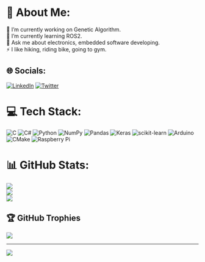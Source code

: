 # 💫 About Me:
🔭 I’m currently working on Genetic Algorithm.<br>🌱 I’m currently learning ROS2.<br>💬 Ask me about electronics, embedded software developing.<br>⚡ I like hiking, riding bike, going to gym.


## 🌐 Socials:
[![LinkedIn](https://img.shields.io/badge/LinkedIn-%230077B5.svg?logo=linkedin&logoColor=white)](https://linkedin.com/in/oakayasaroglu) [![Twitter](https://img.shields.io/badge/Twitter-%231DA1F2.svg?logo=Twitter&logoColor=white)](https://twitter.com/oakayasaroglu) 

# 💻 Tech Stack:
![C](https://img.shields.io/badge/c-%2300599C.svg?style=plastic&logo=c&logoColor=white) ![C#](https://img.shields.io/badge/c%23-%23239120.svg?style=plastic&logo=c-sharp&logoColor=white) ![Python](https://img.shields.io/badge/python-3670A0?style=plastic&logo=python&logoColor=ffdd54) ![NumPy](https://img.shields.io/badge/numpy-%23013243.svg?style=plastic&logo=numpy&logoColor=white) ![Pandas](https://img.shields.io/badge/pandas-%23150458.svg?style=plastic&logo=pandas&logoColor=white) ![Keras](https://img.shields.io/badge/Keras-%23D00000.svg?style=plastic&logo=Keras&logoColor=white) ![scikit-learn](https://img.shields.io/badge/scikit--learn-%23F7931E.svg?style=plastic&logo=scikit-learn&logoColor=white) ![Arduino](https://img.shields.io/badge/-Arduino-00979D?style=plastic&logo=Arduino&logoColor=white) ![CMake](https://img.shields.io/badge/CMake-%23008FBA.svg?style=plastic&logo=cmake&logoColor=white) ![Raspberry Pi](https://img.shields.io/badge/-RaspberryPi-C51A4A?style=plastic&logo=Raspberry-Pi)
# 📊 GitHub Stats:
![](https://github-readme-stats.vercel.app/api?username=oakayasaroglu&theme=dark&hide_border=false&include_all_commits=true&count_private=true)<br/>
![](https://github-readme-streak-stats.herokuapp.com/?user=oakayasaroglu&theme=dark&hide_border=false)<br/>
![](https://github-readme-stats.vercel.app/api/top-langs/?username=oakayasaroglu&theme=dark&hide_border=false&include_all_commits=true&count_private=true&layout=compact)

## 🏆 GitHub Trophies
![](https://github-profile-trophy.vercel.app/?username=oakayasaroglu&theme=radical&no-frame=false&no-bg=true&margin-w=4)

---
[![](https://visitcount.itsvg.in/api?id=oakayasaroglu&icon=0&color=0)](https://visitcount.itsvg.in)

<!-- Proudly created with GPRM ( https://gprm.itsvg.in ) -->
